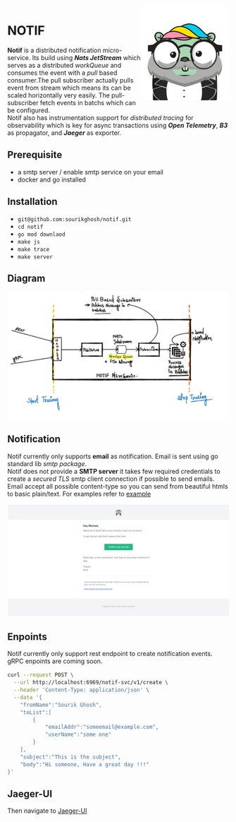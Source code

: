 <img align="right" width="200px" src="https://github.com/sourikghosh/notif/blob/main/notif.png">

# NOTIF

<b>Notif</b> is a distributed notification micro-service. Its build using <em><b>Nats JetStream</b></em> which serves as a distributed <em>workQueue</em> and consumes the event with a <em>pull</em> based consumer.The pull subscriber actually pulls event from stream which means its can be scaled horizontally very easily. The pull-subscriber fetch events in batchs which can be configured.<br>Notif also has instrumentation support for <em>distributed tracing</em> for observability which is key for async transactions using <em><b>Open Telemetry</b></em>, <b><em>B3</em></b> as propagator, and <em><b>Jaeger</b></em> as exporter.

## Prerequisite
- a smtp server / enable smtp service on your email
- docker and go installed

## Installation
- `git@github.com:sourikghosh/notif.git`
- `cd notif`
- `go mod downlaod`
- `make js`
- `make trace`
- `make server`

## Diagram
<p align="center">
<img src="https://github.com/sourikghosh/notif/blob/main/notif-diagram.png">
</p>

## Notification
Notif currently only supports <b>email</b> as notification. Email is sent using go standard lib <em>smtp package</em>.<br>Notif does not provide a <b>SMTP server</b> it takes few required credentials to create a <em>secured TLS</em> smtp client connection if possible to send emails.<br>Email accept all possible content-type so you can send from beautiful htmls to basic plain/text. For examples refer to [example](https://github.com/sourikghosh/notif/blob/main/examples/sendCustomHtml.go)  
<p align="center">
<img width="760px" src="https://github.com/sourikghosh/notif/blob/main/examples/customHtmlBody.png">
</p>

## Enpoints
Notif currently only support rest endpoint to create notification events.<br>gRPC enpoints are coming soon.
```bash
curl --request POST \
  --url http://localhost:6969/notif-svc/v1/create \
  --header 'Content-Type: application/json' \
  --data '{
	"fromName":"Sourik Ghosh",
	"toList":[
		{
			"emailAddr":"someemail@example.com",
			"userName":"some one"
		}
	],
	"subject":"This is the subject",
	"body":"Hi someone, Have a great day !!!"
}'
```

## Jaeger-UI
Then navigate to [Jaeger-UI](http://localhost:16686)
